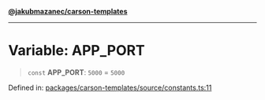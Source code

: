 [**@jakubmazanec/carson-templates**](../README.md)

---

# Variable: APP_PORT

> `const` **APP_PORT**: `5000` = `5000`

Defined in:
[packages/carson-templates/source/constants.ts:11](https://github.com/jakubmazanec/tools/blob/dccfe8e5cee218e88ff4db59e4bf460975897c58/packages/carson-templates/source/constants.ts#L11)
